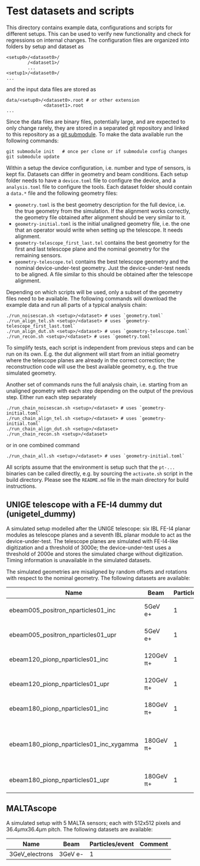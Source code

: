 # Test datasets and scripts

This directory contains example data, configurations and scripts for
different setups. This can be used to verify new functionality and check
for regressions on internal changes. The configuration files are
organized into folders by setup and dataset as

    <setup0>/<dataset0>/
            /<dataset1>/
            ...
    <setup1>/<dataset0>/
    ...

and the input data files are stored as

    data/<setup0>/<dataset0>.root # or other extension
                  <dataset1>.root
    ...

Since the data files are binary files, potentially large, and are
expected to only change rarely, they are stored in a separated git
repository and linked to this repository as a
[git submodule](https://git-scm.com/book/en/v2/Git-Tools-Submodules). To
make the data available run the following commands:

    git submodule init   # once per clone or if submodule config changes
    git submodule update

Within a setup the device configuration, i.e. number and type of
sensors, is kept fix. Datasets can differ in geometry and beam
conditions. Each setup folder needs to have a `device.toml` file to
configure the device, and a `analysis.toml` file to configure the tools.
Each dataset folder should contain a `data.*` file and the following
geometry files:

*   `geometry.toml` is the best geometry description for the full
    device, i.e. the true geometry from the simulation. If the alignment
    works correctly, the geometry file obtained after alignment should
    be very similar to it.
*   `geometry-initial.toml` is the initial unaligned geometry file,
    i.e. the one that an operator would write when setting up the
    telescope. It needs alignment.
*   `geometry-telescope_first_last.tel` contains the best geometry for
    the first and last telescope plane and the nominal geometry for the
    remaining sensors.
*   `geometry-telescope.tel` contains the best telescope geometry and
    the nominal device-under-test geometry. Just the device-under-test
    needs to be aligned. A file similar to this should be obtained after
    the telescope alignment.

Depending on which scripts will be used, only a subset of the geometry
files need to be available. The following commands will download the
example data and run all parts of a typical analysis chain:

    ./run_noisescan.sh <setup>/<dataset> # uses `geometry.toml`
    ./run_align_tel.sh <setup>/<dataset> # uses `geometry-telescope_first_last.toml`
    ./run_align_dut.sh <setup>/<dataset> # uses `geometry-telescope.toml`
    ./run_recon.sh <setup>/<dataset> # uses `geometry.toml`

To simplify tests, each script is independent from previous steps and
can be run on its own. E.g. the dut alignment will start from an initial
geometry where the telescope planes are already in the correct
correction; the reconstruction code will use the best available
geometry, e.g. the true simulated geometry.

Another set of commands runs the full analysis chain, i.e. starting from
an unaligned geometry with each step depending on the output of the
previous step. Either run each step separately

    ./run_chain_noisescan.sh <setup>/<dataset> # uses `geometry-initial.toml`
    ./run_chain_align_tel.sh <setup>/<dataset> # uses `geometry-initial.toml`
    ./run_chain_align_dut.sh <setup>/<dataset>
    ./run_chain_recon.sh <setup>/<dataset>

or in one combined command

    ./run_chain_all.sh <setup>/<dataset> # uses `geometry-initial.toml`

All scripts assume that the environment is setup such that the `pt-...`
binaries can be called directly, e.g. by sourcing the `activate.sh`
script in the build directory. Please see the `README.md` file in the
main directory for build instructions.

## UNIGE telescope with a FE-I4 dummy dut (unigetel_dummy)

A simulated setup modelled after the UNIGE telescope: six IBL FE-I4
planar modules as telescope planes and a seventh IBL planar module to
act as the device-under-test. The telescope planes are simulated with
FE-I4-like digitization and a threshold of 3000e; the device-under-test
uses a threshold of 2000e and stores the simulated charge without
digitization. Timing information is unavailable in the simulated
datasets.

The simulated geometries are misaligned by random offsets and rotations
with respect to the nominal geometry. The following datasets are
available:

| Name | Beam | Particles/event | Comment |
| ---- | ---- | --------------- | ------- |
| ebeam005_positron_nparticles01_inc | 5GeV e+ | 1 | Inclined telescope planes |
| ebeam005_positron_nparticles01_upr | 5GeV e+ | 1 | Upright telescope planes |
| ebeam120_pionp_nparticles01_inc | 120GeV π+ | 1 | Inclined telescope planes |
| ebeam120_pionp_nparticles01_upr | 120GeV π+ | 1 | Upright telescope planes |
| ebeam180_pionp_nparticles01_inc | 180GeV π+ | 1 | Inclined telescope planes |
| ebeam180_pionp_nparticles01_inc_xygamma | 180GeV π+ | 1 | Inclined telescope planes, misalignment only in x,y,gamma |
| ebeam180_pionp_nparticles01_upr | 180GeV π+ | 1 | Upright telescope planes |

## MALTAscope

A simulated setup with 5 MALTA sensors; each with 512x512 pixels and
36.4µmx36.4µm pitch. The following datasets are available:

| Name | Beam | Particles/event | Comment |
| ---- | ---- | --------------- | ------- |
| 3GeV_electrons | 3GeV e- | 1 | |
